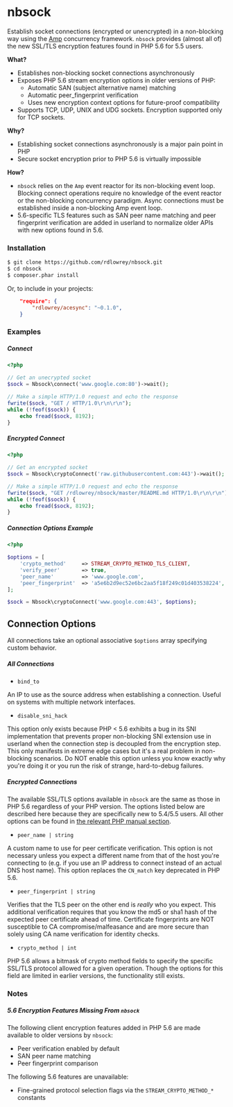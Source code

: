 nbsock
======

Establish socket connections (encrypted or unencrypted) in a non-blocking way using the [Amp](https://github.com/amphp/amp)
concurrency framework. `nbsock` provides (almost all of) the new SSL/TLS encryption features found
in PHP 5.6 for 5.5 users.

**What?**

- Establishes non-blocking socket connections asynchronously
- Exposes PHP 5.6 stream encryption options in older versions of PHP:
    * Automatic SAN (subject alternative name) matching
    * Automatic peer_fingerprint verification
    * Uses new encryption context options for future-proof compatibility
- Supports TCP, UDP, UNIX and UDG sockets. Encryption supported only for TCP sockets.

**Why?**

- Establishing socket connections asynchronously is a major pain point in PHP
- Secure socket encryption prior to PHP 5.6 is virtually impossible

**How?**

- `nbsock` relies on the `Amp` event reactor for its non-blocking event loop. Blocking
  connect operations require no knowledge of the event reactor or the non-blocking
  concurrency paradigm. Async connections must be established inside a non-blocking
  Amp event loop.
- 5.6-specific TLS features such as SAN peer name matching and peer fingerprint
  verification are added in userland to normalize older APIs with new options
  found in 5.6.




### Installation

```bash
$ git clone https://github.com/rdlowrey/nbsock.git
$ cd nbsock
$ composer.phar install
```

Or, to include in your projects:

```json
    "require": {
        "rdlowrey/acesync": "~0.1.0",
    }
```




### Examples

##### Connect

```php
<?php

// Get an unecrypted socket
$sock = Nbsock\connect('www.google.com:80')->wait();

// Make a simple HTTP/1.0 request and echo the response
fwrite($sock, "GET / HTTP/1.0\r\n\r\n");
while (!feof($sock)) {
    echo fread($sock, 8192);
}

```

##### Encrypted Connect

```php
<?php

// Get an encrypted socket
$sock = Nbsock\cryptoConnect('raw.githubusercontent.com:443')->wait();

// Make a simple HTTP/1.0 request and echo the response
fwrite($sock, "GET /rdlowrey/nbsock/master/README.md HTTP/1.0\r\n\r\n");
while (!feof($sock)) {
    echo fread($sock, 8192);
}

```

##### Connection Options Example

```php
<?php

$options = [
    'crypto_method'     => STREAM_CRYPTO_METHOD_TLS_CLIENT,
    'verify_peer'       => true,
    'peer_name'         => 'www.google.com',
    'peer_fingerprint'  => 'a5e6b2d9ec52e6bc2aa5f18f249c01d403538224',
];

$sock = Nbsock\cryptoConnect('www.google.com:443', $options);

```




## Connection Options

All connections take an optional associative `$options` array specifying custom behavior.

##### All Connections

- `bind_to`

An IP to use as the source address when establishing a connection. Useful on systems
with multiple network interfaces.

- `disable_sni_hack`

This option only exists because PHP < 5.6 exhibits a bug in its SNI implementation that prevents
proper non-blocking SNI extension use in userland when the connection step is decoupled
from the encryption step. This only manifests in extreme edge cases but it's a real
problem in non-blocking scenarios. Do NOT enable this option unless you know exactly why
you're doing it or you run the risk of strange, hard-to-debug failures.

##### Encrypted Connections

The available SSL/TLS options available in `nbsock` are the same as those in PHP 5.6 regardless of
your PHP version. The options listed below are described here because they are specifically new
to 5.4/5.5 users. All other options can be found in [the relevant PHP manual section][man-ssl-ctx].


- `peer_name | string`

A custom name to use for peer certificate verification. This option is not necessary unless you
expect a different name from that of the host you're connecting to (e.g. if you use an IP address
to connect instead of an actual DNS host name). This option replaces the `CN_match` key deprecated
in PHP 5.6.

- `peer_fingerprint | string`

Verifies that the TLS peer on the other end is *really* who you expect. This additional verification
requires that you know the md5 or sha1 hash of the expected peer certificate ahead of time.
Certificate fingerprints are NOT susceptible to CA compromise/malfeasance and are more secure
than solely using CA name verification for identity checks.

- `crypto_method | int`

PHP 5.6 allows a bitmask of crypto method fields to specify the specific SSL/TLS protocol allowed
for a given operation. Though the options for this field are limited in earlier versions, the
functionality still exists.




### Notes

##### 5.6 Encryption Features Missing From `nbsock`

The following client encryption features added in PHP 5.6 are made available to older versions by
`nbsock`:

- Peer verification enabled by default
- SAN peer name matching
- Peer fingerprint comparison

The following 5.6 features are unavailable:

- Fine-grained protocol selection flags via the `STREAM_CRYPTO_METHOD_*` constants








[man-ssl-ctx]: http://php.net/manual/en/context.ssl.php


